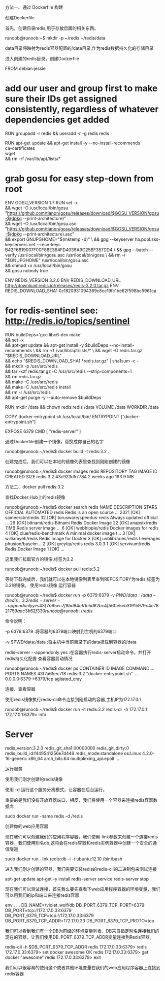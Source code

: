方法一、通过 Dockerfile 构建

创建Dockerfile

首先，创建目录redis,用于存放后面的相关东西。

runoob@runoob:~$ mkdir -p ~/redis ~/redis/data

data目录将映射为redis容器配置的/data目录,作为redis数据持久化的存储目录

进入创建的redis目录，创建Dockerfile

FROM debian:jessie

# add our user and group first to make sure their IDs get assigned consistently, regardless of whatever dependencies get added
RUN groupadd -r redis && useradd -r -g redis redis

RUN apt-get update && apt-get install -y --no-install-recommends \
                ca-certificates \
                wget \
        && rm -rf /var/lib/apt/lists/*

# grab gosu for easy step-down from root
ENV GOSU_VERSION 1.7
RUN set -x \
        && wget -O /usr/local/bin/gosu "https://github.com/tianon/gosu/releases/download/$GOSU_VERSION/gosu-$(dpkg --print-architecture)" \
        && wget -O /usr/local/bin/gosu.asc "https://github.com/tianon/gosu/releases/download/$GOSU_VERSION/gosu-$(dpkg --print-architecture).asc" \
        && export GNUPGHOME="$(mktemp -d)" \
        && gpg --keyserver ha.pool.sks-keyservers.net --recv-keys B42F6819007F00F88E364FD4036A9C25BF357DD4 \
        && gpg --batch --verify /usr/local/bin/gosu.asc /usr/local/bin/gosu \
        && rm -r "$GNUPGHOME" /usr/local/bin/gosu.asc \
        && chmod +x /usr/local/bin/gosu \
        && gosu nobody true

ENV REDIS_VERSION 3.2.0
ENV REDIS_DOWNLOAD_URL http://download.redis.io/releases/redis-3.2.0.tar.gz
ENV REDIS_DOWNLOAD_SHA1 0c1820931094369c8cc19fc1be62f598bc5961ca

# for redis-sentinel see: http://redis.io/topics/sentinel
RUN buildDeps='gcc libc6-dev make' \
        && set -x \
        && apt-get update && apt-get install -y $buildDeps --no-install-recommends \
        && rm -rf /var/lib/apt/lists/* \
        && wget -O redis.tar.gz "$REDIS_DOWNLOAD_URL" \
        && echo "$REDIS_DOWNLOAD_SHA1 *redis.tar.gz" | sha1sum -c - \
        && mkdir -p /usr/src/redis \
        && tar -xzf redis.tar.gz -C /usr/src/redis --strip-components=1 \
        && rm redis.tar.gz \
        && make -C /usr/src/redis \
        && make -C /usr/src/redis install \
        && rm -r /usr/src/redis \
        && apt-get purge -y --auto-remove $buildDeps

RUN mkdir /data && chown redis:redis /data
VOLUME /data
WORKDIR /data

COPY docker-entrypoint.sh /usr/local/bin/
ENTRYPOINT ["docker-entrypoint.sh"]

EXPOSE 6379
CMD [ "redis-server" ]

通过Dockerfile创建一个镜像，替换成你自己的名字

runoob@runoob:~/redis$ docker build  -t redis:3.2 .

创建完成后，我们可以在本地的镜像列表里查找到刚刚创建的镜像

runoob@runoob:~/redis$ docker images redis 
REPOSITORY          TAG                 IMAGE ID            CREATED             SIZE
redis               3.2                 43c923d57784        2 weeks ago         193.9 MB

方法二、docker pull redis:3.2

查找Docker Hub上的redis镜像

runoob@runoob:~/redis$ docker search  redis
NAME                      DESCRIPTION                   STARS  OFFICIAL  AUTOMATED
redis                     Redis is an open source ...   2321   [OK]       
sameersbn/redis                                         32                   [OK]
torusware/speedus-redis   Always updated official ...   29		     [OK]
bitnami/redis             Bitnami Redis Docker Image    22                   [OK]
anapsix/redis             11MB Redis server image ...   6                    [OK]
webhippie/redis           Docker images for redis       4                    [OK]
clue/redis-benchmark      A minimal docker image t...   3                    [OK]
williamyeh/redis          Redis image for Docker        3                    [OK]
unblibraries/redis        Leverages phusion/baseim...   2                    [OK]
greytip/redis             redis 3.0.3                   1                    [OK]
servivum/redis            Redis Docker Image            1                    [OK]
...

这里我们拉取官方的镜像,标签为3.2

runoob@runoob:~/redis$ docker pull  redis:3.2

等待下载完成后，我们就可以在本地镜像列表里查到REPOSITORY为redis,标签为3.2的镜像。
使用redis镜像
运行容器

runoob@runoob:~/redis$ docker run -p 6379:6379 -v $PWD/data:/data  -d redis:3.2 redis-server --appendonly yes
43f7a65ec7f8bd64eb1c5d82bc4fb60e5eb31915979c4e7821759aac3b62f330
runoob@runoob:~/redis$

命令说明：

-p 6379:6379 :将容器的6379端口映射到主机的6379端口

-v $PWD/data:/data :将主机中当前目录下的data挂载到容器的/data

redis-server --appendonly yes :在容器执行redis-server启动命令，并打开redis持久化配置
查看容器启动情况

runoob@runoob:~/redis$ docker ps
CONTAINER ID   IMAGE        COMMAND                 ...   PORTS                      NAMES
43f7a65ec7f8   redis:3.2    "docker-entrypoint.sh"  ...   0.0.0.0:6379->6379/tcp     agitated_cray

连接、查看容器

使用redis镜像执行redis-cli命令连接到刚启动的容器,主机IP为172.17.0.1

runoob@runoob:~/redis$ docker run -it redis:3.2 redis-cli -h 172.17.0.1
172.17.0.1:6379> info
# Server
redis_version:3.2.0
redis_git_sha1:00000000
redis_git_dirty:0
redis_build_id:f449541256e7d446
redis_mode:standalone
os:Linux 4.2.0-16-generic x86_64
arch_bits:64
multiplexing_api:epoll
...



运行服务

使用我们刚才创建的redis镜像

使用 -d 运行这个服务分离模式，让容器在后台运行。

重要的是我们没有开放容器端口，相反，我们将使用一个容器来连接redis容器数据库

sudo docker run -name redis -d <your username>/redis

创建你的web应用容器

现在我们可以创建我们的应用程序容器，我们使用-link参数来创建一个连接redis容器，我们使用别名db,这将会在redis容器和redis实例容器中创建一个安全的通信隧道

sudo docker run -link redis:db -i -t ubuntu:12.10 /bin/bash

进入我们刚才创建的容器，我们需要安装redis的redis-cli的二进制包来测试连接

apt-get update
apt-get -y install redis-server
service redis-server stop

现在我们可以测试连接，首先我么要先查看下web应用程序容器的环境变量，我们可以用我们的ip和端口来连接redis容器

env
. . .
DB_NAME=/violet_wolf/db
DB_PORT_6379_TCP_PORT=6379
DB_PORT=tcp://172.17.0.33:6379
DB_PORT_6379_TCP=tcp://172.17.0.33:6379
DB_PORT_6379_TCP_ADDR=172.17.0.33
DB_PORT_6379_TCP_PROTO=tcp

我们可以看到我们有一个DB为前缀的环境变量列表，DB来自指定别名连接我们的现在的容器，让我们使用DB_PORT_6379_TCP_ADDR变量连接到Redis容器。

redis-cli -h $DB_PORT_6379_TCP_ADDR
redis 172.17.0.33:6379>
redis 172.17.0.33:6379> set docker awesome
OK
redis 172.17.0.33:6379> get docker
"awesome"
redis 172.17.0.33:6379> exit

我们可以很容易的使用这个或者其他环境变量在我们的web应用程序容器上连接到redis容器